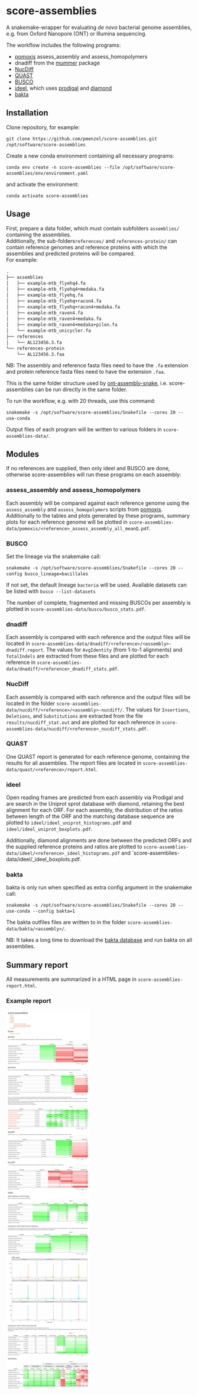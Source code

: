 # score-assemblies

A snakemake-wrapper for evaluating *de novo* bacterial genome assemblies, e.g. from Oxford Nanopore (ONT) or Illumina sequencing.

The workflow includes the following programs:
* [pomoxis](https://github.com/nanoporetech/pomoxis) assess_assembly and assess_homopolymers
* dnadiff from the [mummer](https://mummer4.github.io/index.html) package
* [NucDiff](https://github.com/uio-cels/NucDiff/)
* [QUAST](http://quast.sourceforge.net/quast)
* [BUSCO](https://busco.ezlab.org/)
* [ideel](https://github.com/mw55309/ideel/), which uses [prodigal](https://github.com/hyattpd/Prodigal) and [diamond](https://github.com/bbuchfink/diamond)
* [bakta](https://github.com/oschwengers/bakta)

## Installation
Clone repository, for example:
```
git clone https://github.com/pmenzel/score-assemblies.git /opt/software/score-assemblies
```
Create a new conda environment containing all necessary programs:
```
conda env create -n score-assemblies --file /opt/software/score-assemblies/env/environment.yaml
```
and activate the environment:
```
conda activate score-assemblies
```

## Usage
First, prepare a data folder, which must contain subfolders `assemblies/` containing the
assemblies.  
Additionally, the sub-folders`references/` and `references-protein/` can contain reference genomes and reference proteins with which the assemblies and predicted proteins will be compared.  
For example:
```
.
├── assemblies
│   ├── example-mtb_flyehq4.fa
│   ├── example-mtb_flyehq4+medaka.fa
│   ├── example-mtb_flyehq.fa
│   ├── example-mtb_flyehq+racon4.fa
│   ├── example-mtb_flyehq+racon4+medaka.fa
│   ├── example-mtb_raven4.fa
│   ├── example-mtb_raven4+medaka.fa
│   ├── example-mtb_raven4+medaka+pilon.fa
│   └── example-mtb_unicycler.fa
├── references
│   └── AL123456.3.fa
└── references-protein
    └── AL123456.3.faa

```
NB: The assembly and reference fasta files need to have the `.fa` extension and protein reference fasta files need to have the extension `.faa`.

This is the same folder structure used by [ont-assembly-snake](https://github.com/pmenzel/ont-assembly-snake), i.e. score-assemblies can be run directly in the same folder.

To run the workflow, e.g. with 20 threads, use this command:
```
snakemake -s /opt/software/score-assemblies/Snakefile --cores 20 --use-conda
```


Output files of each program will be written to various folders in `score-assemblies-data/`.

## Modules
If no references are supplied, then only ideel and BUSCO are done, otherwise
score-assemblies will run these programs on each assembly:

### assess_assembly and assess_homopolymers
Each assembly will be compared against each reference genome using the
`assess_assembly` and `assess_homopolymers` scripts from
[pomoxis](https://github.com/nanoporetech/pomoxis).  Additionally to the tables
and plots generated by these programs, summary plots for each reference genome will be plotted
in `score-assemblies-data/pomoxis/<reference>_assess_assembly_all_meanQ.pdf`.

### BUSCO

Set the lineage via the snakemake call:
```
snakemake -s /opt/software/score-assemblies/Snakefile --cores 20 --config busco_lineage=bacillales
```
If not set, the default lineage `bacteria` will be used.
Available datasets can be listed with `busco --list-datasets`

The number of complete, fragmented and missing BUSCOs per assembly is plotted in `score-assemblies-data/busco/busco_stats.pdf`.

### dnadiff
Each assembly is compared with each reference and the output files will be
located in `score-assemblies-data/dnadiff/<reference>/<assembly>-dnadiff.report`.  The values for
`AvgIdentity` (from 1-to-1 alignments) and `TotalIndels` are extracted from these files and are plotted
for each reference in `score-assemblies-data/dnadiff/<reference>_dnadiff_stats.pdf`.

### NucDiff
Each assembly is compared with each reference and the output files will be
located in the folder `score-assemblies-data/nucdiff/<reference>/<assembly>-nucdiff/`.  The values for
`Insertions`, `Deletions`, and `Substitutions` are extracted from the file `results/nucdiff_stat.out` and are plotted
for each reference in `score-assemblies-data/nucdiff/<reference>_nucdiff_stats.pdf`.

### QUAST
One QUAST report is generated for each reference genome, containing the results for all assemblies.
The report files are located in `score-assemblies-data/quast/<reference>/report.html`.


### ideel
Open reading frames are predicted from each assembly via Prodigal and are
search in the Uniprot sprot database with diamond, retaining the best alignment
for each ORF. For each assembly, the distribution of the ratios between length
of the ORF and the matching database sequence are plotted to `ideel/ideel_uniprot_histograms.pdf` and `ideel/ideel_uniprot_boxplots.pdf`.

Additionally, diamond alignments are done between the predicted ORFs and the supplied reference proteins and ratios are plotted to
`score-assemblies-data/ideel/<reference>_ideel_histograms.pdf` and `score-assemblies-data/ideel/<reference>_ideel_boxplots.pdf.

### bakta
bakta is only run when specified as extra config argument in the snakemake call:
```
snakemake -s /opt/software/score-assemblies/Snakefile --cores 20 --use-conda --config bakta=1
```
The bakta outfiles files are written to in the folder `score-assemblies-data/bakta/<assembly>/`.

NB: It takes a long time to download the [bakta database](https://zenodo.org/record/5961398) and run bakta on all assemblies.

## Summary report
All measurements are summarized in a HTML page in `score-assemblies-report.html`.

### Example report
![Example report](example/example-report.png?raw=true)

